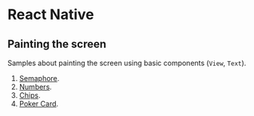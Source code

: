 
# React Native

## Painting the screen

Samples about painting the screen using basic components (``View``, ``Text``).

1. [Semaphore](https://github.com/full-stack-bcn/samples/tree/master/react-native/semaphore).
2. [Numbers](https://github.com/full-stack-bcn/samples/tree/master/react-native/numbers).
3. [Chips](https://github.com/full-stack-bcn/samples/tree/master/react-native/chips).
4. [Poker Card](https://github.com/full-stack-bcn/samples/tree/master/react-native/pokercard).
